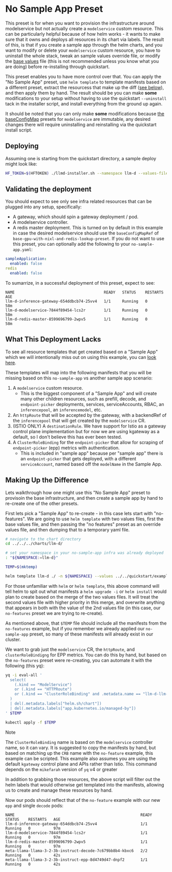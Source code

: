 # No Sample App Preset

This preset is for when you want to provision the infrastructure around modelservice but not actually create a `modelservice` custom resource.
This can be particularly helpful because of how helm works - it wants to make sure that it owns and deploys all resources in its chart via labels.
The result of this, is that if you create a sample app through the helm charts, and you want to modify or delete your `modelservice` custom resource,
you have to uninstall the whole stack, tweak an sample values override file, or modify the
[base values](https://github.com/llm-d/llm-d-deployer/blob/main/charts/llm-d/values.yaml) file (this is not recommended unless you know what you are doing)
before re-installing through quickstart.

This preset enables you to have more control over that. You can apply the "No Sample App" preset, use `helm template` to template manifests based on
a different preset, extract the resourcess that make up the diff ([see below](./README.md#making-up-the-difference)), and then apply them by hand.
The result should be you can make **some** modifications to your setup without having to use the quickstart `--uninstall` tack in the installer script,
and install everything from the ground up again.

It should be noted that you can only make **some** modifications because
[the baseConfigMap](https://github.com/llm-d/llm-d-deployer/tree/dc90005ef2fc87f1e6dbac282dfc038187efde12/charts/llm-d/templates/modelservice/presets)
presets for `modelservice` are immutable, any desired changes there will require uninstalling and reinstalling via the quickstart install script.

## Deploying

Assuming one is starting from the quickstart directory, a sample deploy might look like:

```bash
HF_TOKEN=$(HFTOKEN) ./llmd-installer.sh --namespace llm-d --values-file examples/no-sample-app/no-sample-app.yaml
```

## Validating the deployment

You should expect to see only see infra related resources that can be plugged into any setup, specifically:

- A gateway, which should spin a gateway deployment / pod.
- A modelservice controller.
- A redis master deployment. This is turned on by default in this example in case the desired modelservice should use the `baseConfigMapRef` of `base-gpu-with-nixl-and-redis-lookup-preset`. If you do not want to use this preset, you can optionally add the following to your `no-sample-app.yaml`:

```yaml
sampleApplication:
  enabled: false
redis
  enabled: false
```

To sumarrize, in a successful deployment of this preset, expect to see:

```log
NAME                                       READY   STATUS    RESTARTS   AGE
llm-d-inference-gateway-654ddbcb74-25vv4   1/1     Running   0          58m
llm-d-modelservice-7844f89454-lcs2r        1/1     Running   0          58m
llm-d-redis-master-8599696799-2wpv5        1/1     Running   0          58m
```

## What This Deployment Lacks

To see all resource templates that get created based on a "Sample App" which we will intentionally miss out on using this example, you can
[look here](https://github.com/llm-d/llm-d-deployer/tree/main/charts/llm-d/templates/sample-application).

These templates will map into the following manifests that you will be missing based on this `no-sample-app` vs another sample app scenario:

1. A `modelservice` custom resource.
    - This is the biggest component of a "Sample App" and will create many other children resources, such as prefill, decode, and `endpoint-picker` deployments, services, serviceAccounts, RBAC, an `inferencepool`, an `inferencemodel`, etc.
2. An `httpRoute` that will be accepted by the gateway, with a backendRef of the `inferencepool` that will get created by the `modelservice` CR.
3. (ISTIO ONLY) A `destinationRule`. We have support for Istio as a gateway control plane implementation but for now we are using kgateway as a default, so I don't believe this has ever been tested.
4. A `ClusterRoleBinding` for the `endpoint-picker` that allow for scraping of `endpoint-picker` (epp) metrics with authentication.
    - This is included in "sample app" because per "sample app" there is an `endpoint-picker` that gets deployed, with a different `serviceAccount`, named based off the `modelName` in the Sample App.

## Making Up the Difference

Lets walkthrough how one might use this "No Sample App" preset to provisoin the base infrastructure, and then create a sample app by hand to re-create one of the other presets.

First lets pick a "Sample App" to re-create - in this case lets start with "no-features". We are going to use `helm template` with two values files, first
the base values file, and then passing the "no features" preset as an override values file, and then dumping that to a temporary yaml file.

```bash
# navigate to the chart directory
cd ../../../charts/llm-d/

# set your namespace in your no-sample-app infra was already deployed
: "${NAMESPACE:=llm-d}"

TEMP=$(mktemp)

helm template llm-d ./ -n ${NAMESPACE} --values ../../quickstart/examples/no-features/no-features.yaml > $TEMP
```

For those unfamiliar with `helm` or `helm template`, this above command will tell helm to spit out what manifests a `helm upgrade -i` or `helm install`
would plan to create based on the merge of the two values files. It will treat the second values file with higher priority in this merge, and overwrite anything
that appears in both with the value of the 2nd values file (in this case, our `no-features` preset we are trying to re-create).

As mentioned above, that `$TEMP` file should include all the manifests from the `no-features` example, but if you remember we already applied our `no-sample-app` preset, so many of these manifests will already exist in our cluster.

We want to grab just the `modelservice` CR, the `httpRoute`, and `clusterRoleBindigng` for EPP metrics. You can do this by hand, but based on the `no-features` preset were re-creating, you can automate it with the following (this yq):

```bash
yq -i eval-all '
  select(
    (.kind == "ModelService")
    or (.kind == "HTTPRoute")
    or (.kind == "ClusterRoleBinding" and .metadata.name == "llm-d-llm-d-modelservice-epp-metrics-scrape")
  )
  | del(.metadata.labels["helm.sh/chart"])
  | del(.metadata.labels["app.kubernetes.io/managed-by"])
' $TEMP

kubectl apply -f $TEMP
```

> [!NOTE]
> The `ClusterRoleBinding` name is based on the `modelservice` controller name, so it can vary.
> It is suggested to copy the manifests by hand, but based on matching up the `CRB` name with the `no-feature` example, this example can be scripted.
> This example also assumes you are using the default `kgateway` control plane and APIs rather than Istio.
> This command depends on the `mikefarah` version of `yq` v4 or greater

In addition to grabbing those resources, the above script will filter out the helm labels that would otherwise get templated into the manifests,
allowing us to create and manage these resources by hand.

Now our pods should reflect that of the `no-feature` example with our new `epp` and single `decode` pods:

```log
NAME                                                       READY   STATUS    RESTARTS   AGE
llm-d-inference-gateway-654ddbcb74-25vv4                   1/1     Running   0          97m
llm-d-modelservice-7844f89454-lcs2r                        1/1     Running   0          97m
llm-d-redis-master-8599696799-2wpv5                        1/1     Running   0          97m
meta-llama-llama-3-2-3b-instruct-decode-7c679bb8b4-kbxc6   2/2     Running   0          42s
meta-llama-llama-3-2-3b-instruct-epp-8d4749d47-dnpf2       1/1     Running   0          42s
```
